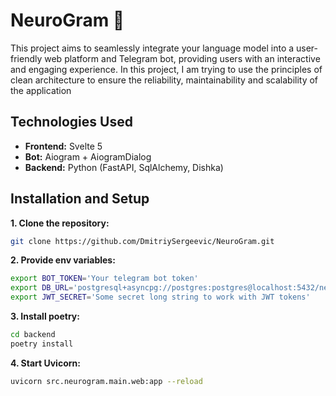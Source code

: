 # NeuroGram 🧠

This project aims to seamlessly integrate your language model into a user-friendly web platform and Telegram bot, providing users with an interactive and engaging experience. In this project, I am trying to use the principles of clean architecture to ensure the reliability, maintainability and scalability of the application

## Technologies Used

- **Frontend:** Svelte 5
- **Bot:** Aiogram + AiogramDialog
- **Backend:** Python (FastAPI, SqlAlchemy, Dishka)

## Installation and Setup

**1. Clone the repository:**
```bash
git clone https://github.com/DmitriySergeevic/NeuroGram.git
```
**2. Provide env variables:**
```bash
export BOT_TOKEN='Your telegram bot token'
export DB_URL='postgresql+asyncpg://postgres:postgres@localhost:5432/neurogram'
export JWT_SECRET='Some secret long string to work with JWT tokens'
```
**3. Install poetry:**
```bash
cd backend
poetry install
```
**4. Start Uvicorn:**
```bash
uvicorn src.neurogram.main.web:app --reload
```